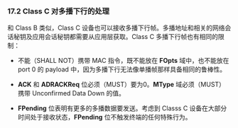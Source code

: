 ### 17.2 Class C 对多播下行的处理

和 Class B 类似，Class C 设备也可以接收多播下行帧。多播地址和相关的网络会话秘钥及应用会话秘钥都需要从应用层获取。Class C 多播下行帧也有相同的限制：

- 不能（SHALL NOT）携带 MAC 指令，既不能放在 **FOpts** 域中，也不能放在 port 0 的 payload 中，因为多播下行无法像单播帧那样具备相同的鲁棒性。

- **ACK** 和 **ADRACKReq** 位必须（MUST）要为0。**MType** 域必须（MUST）携带 Unconfirmed Data Down 的值。

- **FPending** 位表明有更多的多播数据要发送。考虑到 Classs C 设备在大部分时间处于接收状态，**FPending** 位不触发终端的任何特殊行为。

